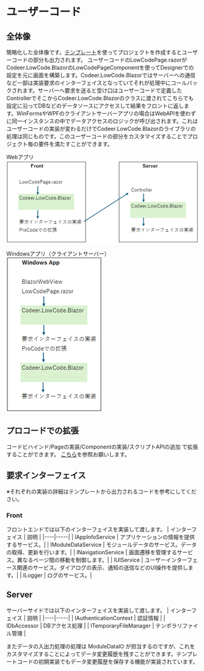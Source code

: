 # ユーザーコード

## 全体像
簡略化した全体像です。[テンプレート](https://marketplace.visualstudio.com/items?itemName=Codeer.LowCodeBlazor)を使ってプロジェクトを作成するとユーザーコードの部分も出力されます。
ユーザーコードのLowCodePage.razorがCodeer.LowCode.BlazorのLowCodePageComponentを使ってDesignerでの設定を元に画面を構築します。Codeer.LowCode.Blazorではサーバーへの通信など一部は実装要求のインターフェイスとなっていてそれが処理中にコールバックされます。サーバーへ要求を送ると受け口はユーザーコードで定義したControllerでそこからCodeer.LowCode.Blazorのクラスに渡されてこちらでも設定に沿ってDBなどのデータソースにアクセスして結果をフロントに返します。WinFormsやWPFのクライアントサーバーアプリの場合はWebAPIを使わずに同一インスタンスの中でデータアクセスのロジックが呼び出されます。これはユーザーコードの実装が変わるだけでCodeer.LowCode.Blazorのライブラリの処理は同じものです。このユーザーコードの部分をカスタマイズすることでプロジェクト毎の要件を満たすことができます。

Webアプリ<br>
![Webアプリ](images/webapp.png)

Windowsアプリ（クライアントサーバー）<br>
![Windowsアプリ](images/winapp.png)

## プロコードでの拡張
コードビハインド/Pageの実装/Componentの実装/スクリプトAPIの追加 で拡張することができます。
[こちら](../overview/procode.md)を参照お願いします。

## 要求インターフェイス
※それぞれの実装の詳細はテンプレートから出力されるコードを参考にしてください。

### Front
フロントエンドでは以下のインターフェイスを実装して渡します。
| インターフェイス | 説明 |
|----|-----|
| IAppInfoService  | アプリケーションの情報を提供するサービス。|
| IModuleDataService | モジュールデータのサービス。データの取得、更新を行います。|
| INavigationService | 画面遷移を管理するサービス。異なるページ間の移動を制御します。|
| IUIService | ユーザーインターフェース関連のサービス。ダイアログの表示、通知の送信などのUI操作を提供します。|
| ILogger | ログのサービス。|

## Server
サーバーサイドでは以下のインターフェイスを実装して渡します。
| インターフェイス | 説明 |
|----|-----|
| IAuthenticationContext | 認証情報 |
| IDbAccessor | DBアクセス処理 |
| ITemporaryFileManager | テンポラリファイル管理 |

またデータの入出力処理の処理は ModuleDataIO が担当するのですが、これをカスタマイズすることによってデータ変更履歴を残すことができます。テンプレートコードの初期実装でもデータ変更履歴を保存する機能が実装されています。

